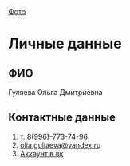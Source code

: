 [Фото](images/Фото.jpg)
# Личные данные #
## ФИО 
Гуляева Ольга Дмитриевна
## Контактные данные
1. т. 8(996)-773-74-96
2. olia.guliaeva@yandex.ru
3. [Аккаунт в вк](https://vk.com/id444426491/ "Olga Dmitrievna")
